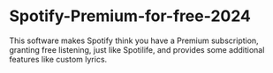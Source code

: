 # Spotify-Premium-for-free-2024
This software makes Spotify think you have a Premium subscription, granting free listening, just like Spotilife, and provides some additional features like custom lyrics.
